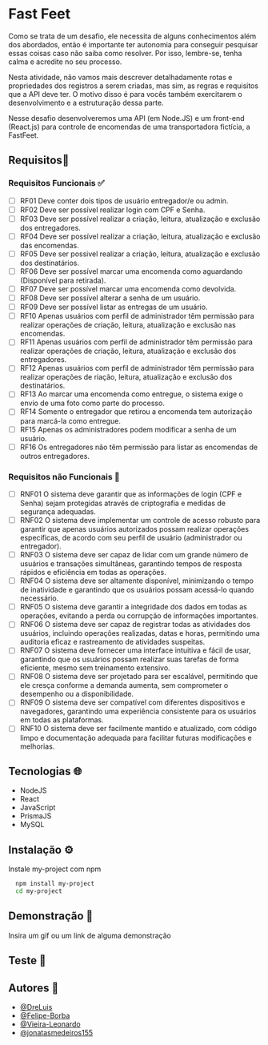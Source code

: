 # Fast Feet

Como se trata de um desafio, ele necessita de alguns conhecimentos além dos abordados, então é importante ter autonomia para conseguir pesquisar essas coisas caso não saiba como resolver. Por isso, lembre-se, tenha calma e acredite no seu processo.

Nesta atividade, não vamos mais descrever detalhadamente rotas e propriedades dos registros a serem criadas, mas sim, as regras e requisitos que a API deve ter. O motivo disso é para vocês também exercitarem o desenvolvimento e a estruturação dessa parte.

Nesse desafio desenvolveremos uma API (em Node.JS) e um front-end (React.js) para controle de encomendas de uma transportadora fictícia, a FastFeet.

## Requisitos📄

### Requisitos Funcionais ✅

- [ ] RF01 Deve conter dois tipos de usuário entregador/e ou admin.
- [ ] RF02 Deve ser possível realizar login com CPF e Senha.
- [ ] RF03 Deve ser possível realizar a criação, leitura, atualização e exclusão dos entregadores.
- [ ] RF04 Deve ser possível realizar a criação, leitura, atualização e exclusão das encomendas.
- [ ] RF05 Deve ser possivel realizar a criação, leitura, atualização e exclusão dos destinatários.
- [ ] RF06 Deve ser possível marcar uma encomenda como aguardando (Disponível para retirada).
- [ ] RF07 Deve ser possível marcar uma encomenda como devolvida.
- [ ] RF08 Deve ser possível alterar a senha de um usuário.
- [ ] RF09 Deve ser possível listar as entregas de um usuário.
- [ ] RF10 Apenas usuários com perfil de administrador têm permissão para realizar operações de criação, leitura, atualização e exclusão nas encomendas.
- [ ] RF11 Apenas usuários com perfil de administrador têm permissão para realizar operações de criação, leitura, atualização e exclusão dos entregadores.
- [ ] RF12 Apenas usuários com perfil de administrador têm permissão para realizar operações de riação, leitura, atualização e exclusão dos destinatários.
- [ ] RF13 Ao marcar uma encomenda como entregue, o sistema exige o envio de uma foto como parte do processo.
- [ ] RF14 Somente o entregador que retirou a encomenda tem autorização para marcá-la como entregue.
- [ ] RF15 Apenas os administradores podem modificar a senha de um usuário.
- [ ] RF16 Os entregadores não têm permissão para listar as encomendas de outros entregadores.

### Requisitos não Funcionais 🚫

- [ ] RNF01 O sistema deve garantir que as informações de login (CPF e Senha) sejam protegidas através de criptografia e medidas de segurança adequadas.
- [ ] RNF02 O sistema deve implementar um controle de acesso robusto para garantir que apenas usuários autorizados possam realizar operações específicas, de acordo com seu perfil de usuário (administrador ou entregador).
- [ ] RNF03 O sistema deve ser capaz de lidar com um grande número de usuários e transações simultâneas, garantindo tempos de resposta rápidos e eficiência em todas as operações.
- [ ] RNF04 O sistema deve ser altamente disponível, minimizando o tempo de inatividade e garantindo que os usuários possam acessá-lo quando necessário.
- [ ] RNF05 O sistema deve garantir a integridade dos dados em todas as operações, evitando a perda ou corrupção de informações importantes.
- [ ] RNF06 O sistema deve ser capaz de registrar todas as atividades dos usuários, incluindo operações realizadas, datas e horas, permitindo uma auditoria eficaz e rastreamento de atividades suspeitas.
- [ ] RNF07 O sistema deve fornecer uma interface intuitiva e fácil de usar, garantindo que os usuários possam realizar suas tarefas de forma eficiente, mesmo sem treinamento extensivo.
- [ ] RNF08 O sistema deve ser projetado para ser escalável, permitindo que ele cresça conforme a demanda aumenta, sem comprometer o desempenho ou a disponibilidade.
- [ ] RNF09 O sistema deve ser compatível com diferentes dispositivos e navegadores, garantindo uma experiência consistente para os usuários em todas as plataformas.
- [ ] RNF10 O sistema deve ser facilmente mantido e atualizado, com código limpo e documentação adequada para facilitar futuras modificações e melhorias.

## Tecnologias 🌐

- NodeJS 
- React
- JavaScript
- PrismaJS
- MySQL

## Instalação ⚙ ️

Instale my-project com npm

```bash
  npm install my-project
  cd my-project
```

## Demonstração 🎣

Insira um gif ou um link de alguma demonstração

## Teste 🧪

## Autores 👤

- [@DreLuis](https://www.github.com/DreLuis)
- [@Felipe-Borba](https://www.github.com/Felipe-Borba)
- [@Vieira-Leonardo](https://www.github.com/vieira-leonardo)
- [@jonatasmedeiros155](https://www.github.com/jonatasmedeiros155)
